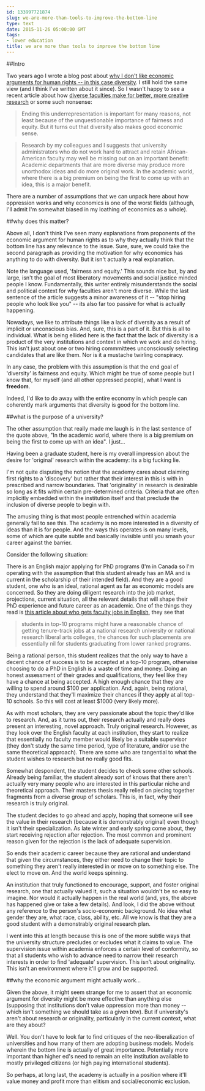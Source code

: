 ```yaml
---
id: 133997721874
slug: we-are-more-than-tools-to-improve-the-bottom-line
type: text
date: 2015-11-26 05:00:00 GMT
tags:
- lower education
title: we are more than tools to improve the bottom line
---
```

##Intro

Two years ago I wrote a blog post about [why I don't like economic arguments for human rights -- in this case diversity][1]. I still hold the same view (and I think I've written about it since). So I wasn't happy to see a recent article about how [diverse faculties make for better, more creative research][2] or some such nonsense:

> Ending this underrepresentation is important for many reasons, not least because of the unquestionable importance of fairness and equity. But it turns out that diversity also makes good economic sense.

> Research by my colleagues and I suggests that university administrators who do not work hard to attract and retain African-American faculty may well be missing out on an important benefit: Academic departments that are more diverse may produce more unorthodox ideas and do more original work. In the academic world, where there is a big premium on being the first to come up with an idea, this is a major benefit.

There are a number of assumptions that we can unpack here about how oppression works and why economics is one of the worst fields (although, I'll admit I'm somewhat biased in my loathing of economics as a whole).

##why does this matter?

Above all, I don't think I've seen many explanations from proponents of the economic argument for human rights as to why they actually think that the bottom line has any relevance to the issue. Sure, sure, we could take the second paragraph as providing the motivation for why economics has anything to do with diversity. But it isn't actually a real explanation.

Note the language used, 'fairness and equity.' This sounds nice but, by and large, isn't the goal of most liberatory movements and social justice minded people I know. Fundamentally, this writer entirely misunderstands the social and political context for why faculties aren't more diverse. While the last sentence of the article suggests a minor awareness of it -- "stop hiring people who look like you" -- its also far too passive for what is actually happening.

Nowadays, we like to attribute things like a lack of diversity as a result of implicit or unconscious bias. And, sure, this is a part of it. But this is all to individual. What is being ellided here is the fact that the lack of diversity is a product of the very institutions and context in which we work and do hiring. This isn't just about one or two hiring commmittees unconsciously selecting candidates that are like them. Nor is it a mustache twirling conspiracy.

In any case, the problem with this assumption is that the end goal of 'diversity' is fairness and equity. Which might be true of some people but I know that, for myself (and all other oppressed people), what I want is **freedom**.

Indeed, I'd like to do away with the entire economy in which people can coherently mark arguments that diversity is good for the bottom line.

##what is the purpose of a university?

The other assumption that really made me laugh is in the last sentence of the quote above, "In the academic world, where there is a big premium on being the first to come up with an idea". I just...

Having been a graduate student, here is my overall impression about the desire for 'original' research within the academy: its a big fucking lie.

I'm not quite disputing the notion that the academy cares about claiming first rights to a 'discovery' but rather that their interest in this is with in prescribed and narrow boundaries. That 'originality' in research is desirable so long as it fits within certain pre-determined criteria. Criteria that are often implicitly embedded within the institution itself and that preclude the inclusion of diverse people to begin with.

The amusing thing is that most people entrenched within academia generally fail to see this. The academy is no more interested in a diversity of ideas than it is for people. And the ways this operates is on many levels, some of which are quite subtle and basically invisible until you smash your career against the barrier.

Consider the following situation:

There is an English major applying for PhD programs (I'm in Canada so I'm operating with the assumption that this student already has an MA and is current in the scholarship of their intended field). And they are a good student, one who is an ideal, rational agent as far as economic models are concerned. So they are doing diligent research into the job market, projections, current situation, all the relevant details that will shape their PhD experience and future career as an academic. One of the things they read is [this article about who gets faculty jobs in English][3], they see that 

> students in top-10 programs might have a reasonable chance of getting tenure-track jobs at a national research university or national research liberal arts colleges, the chances for such placements are essentially nil for students graduating from lower ranked programs.

Being a rational person, this student realizes that the only way to have a decent chance of success is to be accepted at a top-10 program, otherwise choosing to do a PhD in English is a waste of time and money. Doing an honest assessment of their grades and qualifications, they feel like they have a chance at being accepted. A high enough chance that they are willing to spend around $100 per application. And, again, being rational, they understand that they'll maximize their chances if they apply at all top-10 schools. So this will cost at least $1000 (very likely more).

As with most scholars, they are very passionate about the topic they'd like to research. And, as it turns out, their research actually and really does present an interesting, novel approach. Truly original research. However, as they look over the English faculty at each institution, they start to realize that essentially no faculty member would likely be a suitable supervisor (they don't study the same time period, type of literature, and/or use the same theoretical approach). There are some who are tangential to what the student wishes to research but no really good fits.

Somewhat despondent, the student decides to check some other schools. Already being familiar, the student already sort of knows that there aren't actually very many people who are interested in this particular niche and theoretical approach. Their masters thesis really relied on piecing together fragments from a diverse group of scholars. This is, in fact, why their research is truly original.

The student decides to go ahead and apply, hoping that someone will see the value in their research (because it is demonstrably original) even though it isn't their specialization. As late winter and early spring come about, they start receiving rejection after rejection. The most common and prominent reason given for the rejection is the lack of adequate supervision.

So ends their academic career because they are rational and understand that given the circumstances, they either need to change their topic to something they aren't really interested in or move on to something else. The elect to move on. And the world keeps spinning.

An institution that truly functioned to encourage, support, and foster original research, one that actually valued it, such a situation wouldn't be so easy to imagine. Nor would it actually happen in the real world (and, yes, the above has happened give or take a few details). And look, I did the above without any reference to the person's socio-economic background. No idea what gender they are, what race, class, ability, etc. All we know is that they are a good student with a demonstrably original research plan.

I went into this at length because this is one of the more subtle ways that the university structure precludes or excludes what it claims to value. The supervision issue within academia enforces a certain level of conformity, so that all students who wish to advance need to narrow their research interests in order to find 'adequate' supervision. This isn't about originality. This isn't an environment where it'll grow and be supported.

##why the economic argument might actually work...

Given the above, it might seem strange for me to assert that an economic argument for diversity might be more effective than anything else (supposing that institutions don't value oppression more than money -- which isn't something we should take as a given btw). But if university's aren't about research or originality, particularly in the current context, what are they about?

Well. You don't have to look far to find critiques of the neo-liberalization of universities and how many of them are adopting business models. Models wherein the bottom line is actually of great importance. Potentially more important than higher ed's need to remain an elite institution available to mostly privileged citizens (or high paying international students).

So perhaps, at long last, the academy is actually in a position where it'll value money and profit more than elitism and social/economic exclusion.

[1]: http://syx.pw/1OiqvuZ
[2]: http://syx.pw/1lM5JbY
[3]: http://syx.pw/1kVeznD